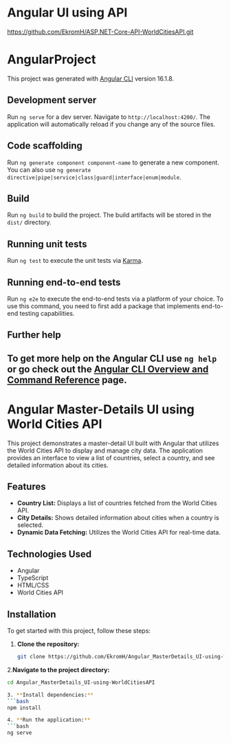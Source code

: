 # Angular UI using API
https://github.com/EkromH/ASP.NET-Core-API-WorldCitiesAPI.git

# AngularProject

This project was generated with [Angular CLI](https://github.com/angular/angular-cli) version 16.1.8.

## Development server

Run `ng serve` for a dev server. Navigate to `http://localhost:4200/`. The application will automatically reload if you change any of the source files.

## Code scaffolding

Run `ng generate component component-name` to generate a new component. You can also use `ng generate directive|pipe|service|class|guard|interface|enum|module`.

## Build

Run `ng build` to build the project. The build artifacts will be stored in the `dist/` directory.

## Running unit tests

Run `ng test` to execute the unit tests via [Karma](https://karma-runner.github.io).

## Running end-to-end tests

Run `ng e2e` to execute the end-to-end tests via a platform of your choice. To use this command, you need to first add a package that implements end-to-end testing capabilities.

## Further help

To get more help on the Angular CLI use `ng help` or go check out the [Angular CLI Overview and Command Reference](https://angular.io/cli) page.
---------------------------------------------------------------------------------------------------------------------------------------------------------------

# Angular Master-Details UI using World Cities API

This project demonstrates a master-detail UI built with Angular that utilizes the World Cities API to display and manage city data. The application provides an interface to view a list of countries, select a country, and see detailed information about its cities.

## Features

- **Country List:** Displays a list of countries fetched from the World Cities API.
- **City Details:** Shows detailed information about cities when a country is selected.
- **Dynamic Data Fetching:** Utilizes the World Cities API for real-time data.

## Technologies Used

- Angular
- TypeScript
- HTML/CSS
- World Cities API

## Installation

To get started with this project, follow these steps:

1. **Clone the repository:**

   ```bash
   git clone https://github.com/EkromH/Angular_MasterDetails_UI-using-WorldCitiesAPI.git

2.**Navigate to the project directory:**
   ```bash
cd Angular_MasterDetails_UI-using-WorldCitiesAPI

3. **Install dependencies:**
   ```bash
npm install

4. **Run the application:**
   ```bash
ng serve

